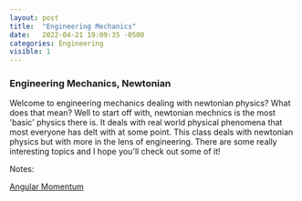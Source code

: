 ```yaml
---
layout: post
title:  "Engineering Mechanics"
date:   2022-04-21 19:09:35 -0500
categories: Engineering
visible: 1
---
```


<h3>Engineering Mechanics, Newtonian</h3>
Welcome to engineering mechanics dealing with newtonian physics? What does that mean? Well to start off with, newtonian mechnics is the most 'basic' physics there is. It deals with real world physical phenomena that most everyone has delt with at some point. This class deals with newtonian physics but with more in the lens of engineering. There are some really interesting topics and I hope you'll check out some of it!

Notes:

<a href='https://nickgauth.github.io/pain/engineering/2022/04/25/Angular-Momentum.html'> Angular Momentum </a>
